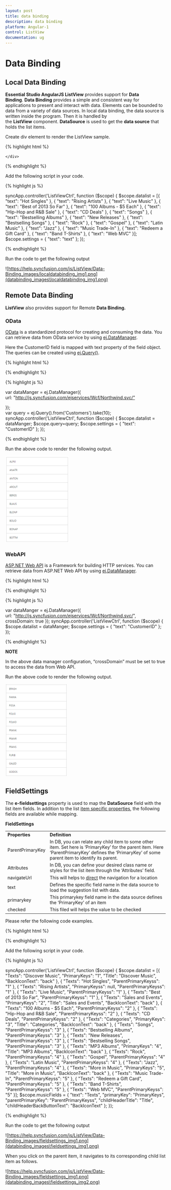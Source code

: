 ```yaml
---
layout: post
title: data binding
description: data binding
platform: Angular-1
control: ListView
documentation: ug
---
```


# Data Binding

## Local Data Binding

**Essential Studio AngularJS ListView** provides support for **Data Binding**. **Data Binding** provides a simple and consistent way for applications to present and interact with data. Elements can be bounded to data from a variety of data sources. In local data binding, the data source is written inside the program. Then it is handled by the **ListView** component. **DataSource** is used to get the **data source** that holds the list items.

Create div element to render the ListView sample.

{% highlight html %}

<div ej-listview id="anglistview" e-width="400" e-datasource="datalist" e-fieldsettings="settings" >

    </div>


{% endhighlight %}



Add the following script in your code.

{% highlight js %}


syncApp.controller('ListViewCtrl', function ($scope) {
    $scope.datalist = [{ "text": "Hot Singles" },
                 { "text": "Rising Artists" },
                 { "text": "Live Music" },
                 { "text": "Best of 2013 So Far" },
                 { "text": "100 Albums - $5 Each" },
                 { "text": "Hip-Hop and R&B Sale" },
                 { "text": "CD Deals" },
                 { "text": "Songs" },
                 { "text": "Bestselling Albums" },
                 { "text": "New Releases" },
                 { "text": "Bestselling Songs" },
                 { "text": "Rock" },
                 { "text": "Gospel" },
                 { "text": "Latin Music" },
                 { "text": "Jazz" },
                 { "text": "Music Trade-In" },
                 { "text": "Redeem a Gift Card" },
                 { "text": "Band T-Shirts" },
                 { "text": "Web MVC" }];
    $scope.settings = {
        "text": "text"
    };
});


{% endhighlight %}



Run the code to get the following output

![https://help.syncfusion.com/js/ListView/Data-Binding_images/localdatabinding_img1.png](databinding_images\localdatabinding_img1.png)


## Remote Data Binding

**ListView** also provides support for Remote **Data Binding.**

### OData

[OData](https://help.syncfusion.com/js/datamanager/data-binding) is a standardized protocol for creating and consuming the data. You can retrieve data from OData service by using [ej.DataManager](https://help.syncfusion.com/js/datamanager/getting-started).

Here the CustomerID field is mapped with text property of the field object. The queries can be created using [ej.Query()](https://help.syncfusion.com/js/datamanager/query).

{% highlight html %}


<div ej-listview id="anglistview" e-width="400" e-query="query"  e-datasource="datalist" e-fieldsettings="settings" >

</div>


{% endhighlight %}



{% highlight js %}


var dataManger = ej.DataManager({              
    url: "http://js.syncfusion.com/ejservices/Wcf/Northwind.svc/”

});              
var query = ej.Query().from('Customers').take(10);
syncApp.controller('ListViewCtrl', function ($scope) {
    $scope.datalist = dataManger;
    $scope.query=query;
    $scope.settings = {
        "text": "CustomerID"
    };
});


{% endhighlight %}



Run the above code to render the following output.

![](databinding_images\odata_img1.png)

### WebAPI

[ASP.NET Web API](https://msdn.microsoft.com/en-us/library/hh833994%28v=vs.108%29.aspx) is a Framework for building HTTP services. You can retrieve data from ASP.NET Web API by using [ej.DataManager](https://help.syncfusion.com/js/datamanager/getting-started).

{% highlight html %}


<div ej-listview id="anglistview" e-width="400" e-datasource="datalist" e-fieldsettings="settings" >

</div>


{% endhighlight %}





{% highlight js %}


var dataManger = ej.DataManager({              
    url: "http://js.syncfusion.com/ejservices/Wcf/Northwind.svc/", crossDomain: true 
}); 
syncApp.controller('ListViewCtrl', function ($scope) {
    $scope.datalist = dataManger;
    $scope.settings = {
        "text": "CustomerID"
    };
});


{% endhighlight %}



**NOTE**

In the above data manager configuration, “crossDomain” must be set to true to access the data from Web API.


Run the above code to render the following output.


![](databinding_images\webapi_img1.png)


## FieldSettings

The **e-fieldsettings** property is used to map the **DataSource** field with the list item fields. In addition to the list [item specific properties](https://help.syncfusion.com/js/listview/grouped-list), the following fields are available while mapping.

**FieldSettings**

<table>
<tr>
<td>
<b>Properties</b></td><td>
<b>Definition</b></td></tr>
<tr>
<td>
ParentPrimaryKey</td><td>
In DB, you can relate any child item to some other item. Set here is ‘PrimaryKey’ for the parent item. Here ‘ParentPrimaryKey’ defines the ‘PrimaryKey’ of some parent item to identify its parent.</td></tr>
<tr>
<td>
Attributes</td><td>
In DB, you can define your desired class name or styles for the list item through the ‘Attributes’ field.</td></tr>
<tr>
<td>
navigateUrl</td><td>
This will helps to <a href=http://dictionary.cambridge.org/dictionary/english/direct>direct</a> the navigation for a location</td></tr>
<tr>
<td>
text</td><td>
Defines the specific field name in the data source to load the suggestion list with data.</td></tr>
<tr>
<td>
primarykey</td><td>
This primarykey field name in the data source defines the ‘PrimaryKey’ of an item</td></tr>
<tr>
<td>
checked</td><td>
This filed will helps the value to be checked</td></tr>
</table>
Please refer the following code examples.

{% highlight html %}


<div ej-listview id="anglistview" e-width="400" e-datasource="datalist" e-fieldsettings="musicFields" e-showheader="header" e-headertitle="title">

</div>


{% endhighlight %}



Add the following script in your code.

{% highlight js %}


syncApp.controller('ListViewCtrl', function ($scope) {
    $scope.datalist = [{ "Texts": "Discover Music", "PrimaryKeys": "1", "Title": "Discover Music", "BackIconText": "back" },
                 { "Texts": "Hot Singles", "ParentPrimaryKeyss": "1" },
                 { "Texts": "Rising Artists", "PrimaryKeyss": null, "ParentPrimaryKeyss": "1" },
                 { "Texts": "Live Music", "ParentPrimaryKeyss": "1" },
                 { "Texts": "Best of 2013 So Far", "ParentPrimaryKeyss": "1" },
            { "Texts": "Sales and Events", "PrimaryKeys": "2", "Title": "Sales and Events", "BackIconText": "back" },
                 { "Texts": "100 Albums - $5 Each", "ParentPrimaryKeyss": "2" },
                 { "Texts": "Hip-Hop and R&B Sale", "ParentPrimaryKeyss": "2" },
                 { "Texts": "CD Deals", "ParentPrimaryKeyss": "2" },
            { "Texts": "Categories", "PrimaryKeys": "3", "Title": "Categories", "BackIconText": "back" },
                 { "Texts": "Songs", "ParentPrimaryKeyss": "3" },
                 { "Texts": "Bestselling Albums", "ParentPrimaryKeyss": "3" },
                 { "Texts": "New Releases", "ParentPrimaryKeyss": "3" },
                 { "Texts": "Bestselling Songs", "ParentPrimaryKeyss": "3" },
            { "Texts": "MP3 Albums", "PrimaryKeys": "4", "Title": "MP3 Albums", "BackIconText": "back" },
                 { "Texts": "Rock", "ParentPrimaryKeyss": "4" },
                 { "Texts": "Gospel", "ParentPrimaryKeyss": "4" },
                 { "Texts": "Latin Music", "ParentPrimaryKeyss": "4" },
                 { "Texts": "Jazz", "ParentPrimaryKeyss": "4" },
            { "Texts": "More in Music", "PrimaryKeys": "5", "Title": "More in Music", "BackIconText": "back" },
                 { "Texts": "Music Trade-In", "ParentPrimaryKeyss": "5" },
                 { "Texts": "Redeem a Gift Card", "ParentPrimaryKeyss": "5" },
                 { "Texts": "Band T-Shirts", "ParentPrimaryKeyss": "5" },
                 { "Texts": "Web MVC", "ParentPrimaryKeyss": "5" }];
    $scope.musicFields = {
        "text": "Texts",
        "primaryKey": "PrimaryKeys",
        "parentPrimaryKey": "ParentPrimaryKeyss",
        "childHeaderTitle": "Title",
        "childHeaderBackButtonText": "BackIconText"
    };
});


{% endhighlight %}



Run the code to get the following output

![https://help.syncfusion.com/js/ListView/Data-Binding_images/fieldsettings_img1.png](databinding_images\fieldsettings_img1.png)

When you click on the parent item, it navigates to its corresponding child list item as follows.

![https://help.syncfusion.com/js/ListView/Data-Binding_images/fieldsettings_img1.png](databinding_images\fieldsettings_img2.png)


